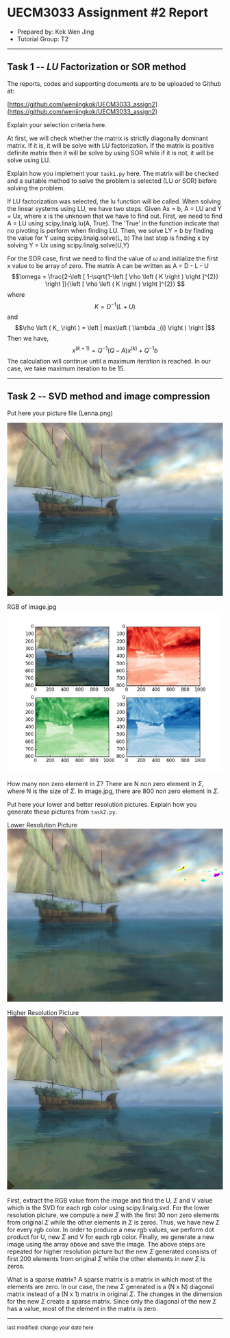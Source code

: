 UECM3033 Assignment #2 Report
========================================================

- Prepared by: Kok Wen Jing
- Tutorial Group: T2

--------------------------------------------------------

## Task 1 --  $LU$ Factorization or SOR method

The reports, codes and supporting documents are to be uploaded to Github at: 

[https://github.com/wenjingkok/UECM3033_assign2](https://github.com/wenjingkok/UECM3033_assign2)

Explain your selection criteria here.

At first, we will check whether the matrix is strictly diagonally dominant matrix. If it is, it will be solve with LU factorization.
If the matrix is positive definite matrix then it will be solve by using SOR while if it is not, it will be solve using LU.

Explain how you implement your `task1.py` here.
The matrix will be checked and a suitable method to solve the problem is selected (LU or SOR) before solving the problem.

If LU factorization was selected, the lu function will be called.
When solving the linear systems using LU, we have two steps. Given Ax = b, A = LU and Y = Ux, where x is the unknown that we have to find out. 
First, we need to find A = LU using scipy.linalg.lu(A, True). The 'True' in the function indicate that no pivoting is perform when finding LU.
Then, we solve LY = b by finding the value for Y using scipy.linalg.solve(L, b)
The last step is finding x by solving Y = Ux using scipy.linalg.solve(U,Y)


For the SOR case, first we need to find the value of $\omega$ and initialize the first x value to be array of zero.
The matrix A can be written as A = D - L - U
$$\omega = \frac{2-\left [ 1-\sqrt{1-\left [ \rho \left ( K \right ) \right ]^{2}} \right ]}{\left [ \rho \left ( K \right ) \right ]^{2}} $$
where $$K  = D^{-1}\left(L+U\right)$$ and $$\rho \left ( K_ \right ) = \left | max\left ( \lambda _{i} \right ) \right |$$
Then we have, $$x^{\left ( k+1 \right )} = Q^{-1}\left ( Q - A \right )x^{\left ( k \right )} + Q^{-1}b$$
The calculation will continue until a maximum iteration is reached. In our case, we take maximum iteration to be 15.

---------------------------------------------------------

## Task 2 -- SVD method and image compression

Put here your picture file (Lenna.png)

![image.jpg](image.jpg)

RGB of image.jpg
![image_rgb.jpg](image_rgb.jpg)

How many non zero element in $\Sigma$?
There are N non zero element in $\Sigma$, where N is the size of $\Sigma$.
In image.jpg, there are 800 non zero element in $\Sigma$. 

Put here your lower and better resolution pictures. Explain how you generate
these pictures from `task2.py`.

Lower Resolution Picture 
![lowerResolution.jpg](lowerResolution.jpg)

Higher Resolution Picture
![higherResolution.jpg](higherResolution.jpg)

First, extract the RGB value from the image and find the U, $\Sigma$ and V value which is the SVD for each rgb color using scipy.linalg.svd.
For the lower resolution picture, we compute a new $\Sigma$ with the first 30 non zero elements from original $\Sigma$ while the other elements in $\Sigma$ is zeros.
Thus, we have new $\Sigma$ for every rgb color. 
In order to produce a new rgb values, we perform dot product for U, new $\Sigma$ and V for each rgb color.
Finally, we generate a new image using the array above and save the image.
The above steps are repeated for higher resolution picture but the new $\Sigma$ generated consists of first 200 elements from original $\Sigma$ while the other elements in new $\Sigma$ is zeros.

What is a sparse matrix?
A sparse matrix is a matrix in which most of the elements are zero.
In our case, the new $\Sigma$ generated is a (N x N) diagonal matrix instead of a (N x 1) matrix in original $\Sigma$.
The changes in the dimension for the new $\Sigma$ create a sparse matrix. Since only the diagonal of the new $\Sigma$ has a value, most of the element in the matrix is zero.

-----------------------------------

<sup>last modified: change your date here</sup>
